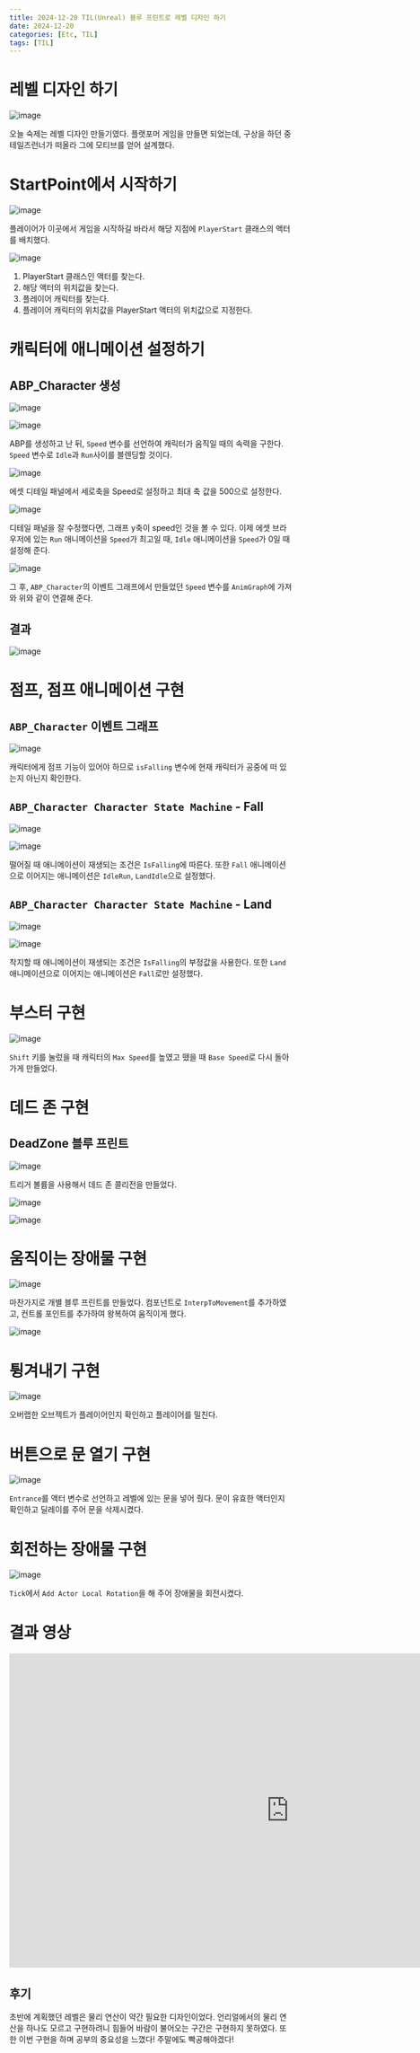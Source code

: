 ```yaml
---
title: 2024-12-20 TIL(Unreal) 블루 프린트로 레벨 디자인 하기
date: 2024-12-20
categories: [Etc, TIL]
tags: [TIL]
---
```


# 레벨 디자인 하기

![image](https://github.com/user-attachments/assets/47cd5d76-d50a-45dc-80d9-0948c7fa2d77)


오늘 숙제는 레벨 디자인 만들기였다. 플랫포머 게임을 만들면 되었는데, 구상을 하던 중 테일즈런너가 떠올라 그에 모티브를 얻어 설계했다.

# StartPoint에서 시작하기

![image](https://github.com/user-attachments/assets/3676442e-a92c-475d-ba5a-c524e7023aa1)


플레이어가 이곳에서 게임을 시작하길 바라서 해당 지점에 `PlayerStart` 클래스의 액터를 배치했다.

![image](https://github.com/user-attachments/assets/7bb3224f-a41d-4166-8cb3-549bd1de2aee)

1. PlayerStart 클래스인 액터를 찾는다.
2. 해당 액터의 위치값을 찾는다.
3. 플레이어 캐릭터를 찾는다.
4. 플레이어 캐릭터의 위치값을 PlayerStart 액터의 위치값으로 지정한다.

# 캐릭터에 애니메이션 설정하기

## ABP_Character 생성

![image](https://github.com/user-attachments/assets/bc518990-581f-45b5-beb9-e224a1f3c9ee)

![image](https://github.com/user-attachments/assets/3e34d45e-3e3e-43aa-b87d-2b19fdc9b4c5)

ABP를 생성하고 난 뒤, `Speed` 변수를 선언하여 캐릭터가 움직일 때의 속력을 구한다. `Speed` 변수로 `Idle`과 `Run`사이를 블렌딩할 것이다.

![image](https://github.com/user-attachments/assets/8dd666c1-7f55-42a4-9602-7d115acab18e)

에셋 디테일 패널에서 세로축을 Speed로 설정하고 최대 축 값을 500으로 설정한다.

![image](https://github.com/user-attachments/assets/3a50c1c1-5233-4a7e-8d2a-37ea932b924d)

디테일 패널을 잘 수정했다면, 그래프 y축이 speed인 것을 볼 수 있다. 이제 에셋 브라우저에 있는 `Run` 애니메이션을 `Speed`가 최고일 때, `Idle` 애니메이션을 `Speed`가 0일 때 설정해 준다.

![image](https://github.com/user-attachments/assets/7e6c5771-3018-4b2b-aac8-fdf33c8141e3)

그 후, `ABP_Character`의 이벤트 그래프에서 만들었던 `Speed` 변수를 `AnimGraph`에 가져와 위와 같이 연결해 준다.

## 결과

![image](https://s7.ezgif.com/tmp/ezgif-7-599ad8cfe1.gif)


# 점프, 점프 애니메이션 구현

## `ABP_Character` 이벤트 그래프

![image](https://github.com/user-attachments/assets/cada151b-95b5-4607-885d-111abc8a9c65)

캐릭터에게 점프 기능이 있어야 하므로 `isFalling` 변수에 현재 캐릭터가 공중에 떠 있는지 아닌지 확인한다.

## `ABP_Character Character State Machine` - Fall

![image](https://github.com/user-attachments/assets/931edae6-d9b6-462e-8b10-eaf1f97590fe)

![image](https://github.com/user-attachments/assets/3135634f-2cc9-4950-b537-e78e3e8cc083)

떨어질 때 애니메이션이 재생되는 조건은 `IsFalling`에 따른다. 또한 `Fall` 애니메이션으로 이어지는 애니메이션은 `IdleRun`, `LandIdle`으로 설정했다.

## `ABP_Character Character State Machine` - Land

![image](https://github.com/user-attachments/assets/284ca040-018b-41da-8161-678189ce3e6e)

![image](https://github.com/user-attachments/assets/9f281851-63b6-40e1-b200-f8b2acc56a5a)

착지할 때 애니메이션이 재생되는 조건은 `IsFalling`의 부정값을 사용한다. 또한 `Land` 애니메이션으로 이어지는 애니메이션은 `Fall`로만 설정했다.

# 부스터 구현

![image](https://github.com/user-attachments/assets/a09df47a-4dcb-45ee-b785-4c17c23267c4)

`Shift` 키를 눌렀을 때 캐릭터의 `Max Speed`를 높였고 뗐을 때 `Base Speed`로 다시 돌아가게 만들었다.

# 데드 존 구현

## DeadZone 블루 프린트

![image](https://github.com/user-attachments/assets/9b6f6fbb-a094-46dc-b7fe-766d970a8c02)

트리거 볼륨을 사용해서 데드 존 콜리전을 만들었다. 

![image](https://github.com/user-attachments/assets/e3a6467b-0717-42d5-98b1-14d2aa5a7af2)

![image](https://github.com/user-attachments/assets/66e74928-3436-43ad-bc56-dc7772a7cff8)

# 움직이는 장애물 구현

![image](https://github.com/user-attachments/assets/1b564749-f831-478a-9e09-3d398b87d871)

마찬가지로 개별 블루 프린트를 만들었다. 컴포넌트로 `InterpToMovement`를 추가하였고, 컨트롤 포인트를 추가하여 왕복하여 움직이게 했다.

![image](https://github.com/user-attachments/assets/19f8114f-7d9f-4af6-ba94-229a6b314ae9)

# 튕겨내기 구현

![image](https://github.com/user-attachments/assets/61573079-0750-43db-ad51-bfeb4eee623f)

오버랩한 오브젝트가 플레이어인지 확인하고 플레이어를 밀친다.

# 버튼으로 문 열기 구현

![image](https://github.com/user-attachments/assets/e3e8c574-dd48-4a29-97ca-582c3e5cf732)

`Entrance`를 액터 변수로 선언하고 레벨에 있는 문을 넣어 줬다.  문이 유효한 액터인지 확인하고 딜레이를 주어 문을 삭제시켰다.

# 회전하는 장애물 구현

![image](https://github.com/user-attachments/assets/749ba2b1-8b23-429f-bfac-db37e0d8ec07)

`Tick`에서 `Add Actor Local Rotation`을 해 주어 장애물을 회전시켰다.

# 결과 영상

<iframe width="996" height="560" src="https://www.youtube.com/embed/qYg39w9_vDI" title="5일차 블루 프린트로 레벨 제작하기" frameborder="0" allow="accelerometer; autoplay; clipboard-write; encrypted-media; gyroscope; picture-in-picture; web-share" referrerpolicy="strict-origin-when-cross-origin" allowfullscreen></iframe>

## 후기

초반에 계획했던 레벨은 물리 연산이 약간 필요한 디자인이었다. 언리얼에서의 물리 연산을 하나도 모르고 구현하려니 힘들어 바람이 불어오는 구간은 구현하지 못하였다. 또한 이번 구현을 하며 공부의 중요성을 느꼈다! 주말에도 빡공해야겠다!